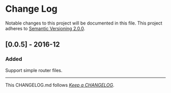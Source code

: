 #   Change Log

Notable changes to this project will be documented in this file. This project adheres to [Semantic Versioning 2.0.0](http://semver.org/).

##	[0.0.5] - 2016-12

###	Added

Support simple router files.

---
This CHANGELOG.md follows [*Keep a CHANGELOG*](http://keepachangelog.com/).
